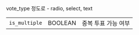 vote_type 정도로 - radio, select, text

|   |   |   |
|---|---|---|
|`is_multiple`|BOOLEAN|중복 투표 가능 여부|


